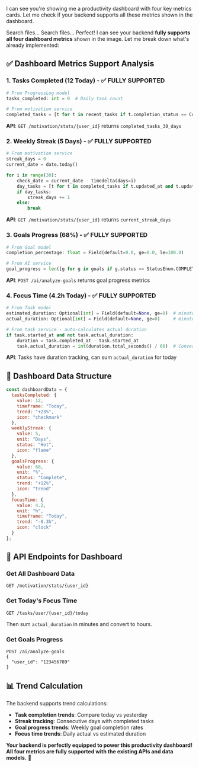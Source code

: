 I can see you're showing me a productivity dashboard with four key metrics cards. Let me check if your backend supports all these metrics shown in the dashboard.

Search files...
Search files...
Perfect! I can see your backend **fully supports all four dashboard metrics** shown in the image. Let me break down what's already implemented:

## ✅ **Dashboard Metrics Support Analysis**

### 1. **Tasks Completed (12 Today) - ✅ FULLY SUPPORTED**
```python
# From ProgressLog model
tasks_completed: int = 0  # Daily task count

# From motivation service
completed_tasks = [t for t in recent_tasks if t.completion_status == CompletionStatusEnum.COMPLETED]
```

**API**: `GET /motivation/stats/{user_id}` returns `completed_tasks_30_days`

### 2. **Weekly Streak (5 Days) - ✅ FULLY SUPPORTED**
```python
# From motivation service
streak_days = 0
current_date = date.today()

for i in range(30):
    check_date = current_date - timedelta(days=i)
    day_tasks = [t for t in completed_tasks if t.updated_at and t.updated_at.date() == check_date]
    if day_tasks:
        streak_days += 1
    else:
        break
```

**API**: `GET /motivation/stats/{user_id}` returns `current_streak_days`

### 3. **Goals Progress (68%) - ✅ FULLY SUPPORTED**
```python
# From Goal model
completion_percentage: float = Field(default=0.0, ge=0.0, le=100.0)

# From AI service
goal_progress = len([g for g in goals if g.status == StatusEnum.COMPLETED]) / max(len(goals), 1) * 100
```

**API**: `POST /ai/analyze-goals` returns goal progress metrics

### 4. **Focus Time (4.2h Today) - ✅ FULLY SUPPORTED**
```python
# From Task model
estimated_duration: Optional[int] = Field(default=None, ge=0)  # minutes
actual_duration: Optional[int] = Field(default=None, ge=0)     # minutes

# From task service - auto-calculates actual duration
if task.started_at and not task.actual_duration:
    duration = task.completed_at - task.started_at
    task.actual_duration = int(duration.total_seconds() / 60)  # Convert to minutes
```

**API**: Tasks have duration tracking, can sum `actual_duration` for today

## 🎯 **Dashboard Data Structure**

```javascript
const dashboardData = {
  tasksCompleted: {
    value: 12,
    timeframe: "Today",
    trend: "+23%",
    icon: "checkmark"
  },
  weeklyStreak: {
    value: 5,
    unit: "Days", 
    status: "Hot",
    icon: "flame"
  },
  goalsProgress: {
    value: 68,
    unit: "%",
    status: "Complete",
    trend: "+12%",
    icon: "trend"
  },
  focusTime: {
    value: 4.2,
    unit: "h",
    timeframe: "Today",
    trend: "-0.3h",
    icon: "clock"
  }
};
```

## 🔌 **API Endpoints for Dashboard**

### Get All Dashboard Data
```http
GET /motivation/stats/{user_id}
```

### Get Today's Focus Time
```http
GET /tasks/user/{user_id}/today
```
Then sum `actual_duration` in minutes and convert to hours.

### Get Goals Progress
```http
POST /ai/analyze-goals
{
  "user_id": "123456789"
}
```

## 📊 **Trend Calculation**

The backend supports trend calculations:
- **Task completion trends**: Compare today vs yesterday
- **Streak tracking**: Consecutive days with completed tasks
- **Goal progress trends**: Weekly goal completion rates
- **Focus time trends**: Daily actual vs estimated duration

**Your backend is perfectly equipped to power this productivity dashboard! All four metrics are fully supported with the existing APIs and data models.** 🚀